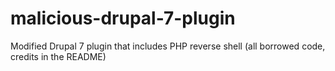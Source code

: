 # malicious-drupal-7-plugin
Modified Drupal 7 plugin that includes PHP reverse shell (all borrowed code, credits in the README)

